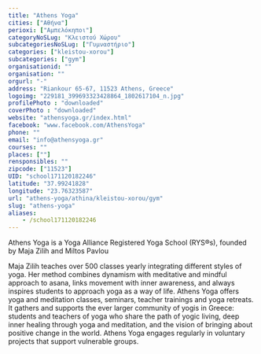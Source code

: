 ```yaml
---
title: "Athens Yoga"
cities: ["Αθήνα"]
perioxi: ["Αμπελόκηποι"]
categoryNoSLug: "Κλειστού Χώρου"
subcategoriesNoSLug: ["Γυμναστήριο"]
categories: ["kleistou-xorou"]
subcategories: ["gym"]
organisationid: ""
organisation: ""
orgurl: "-"
address: "Riankour 65-67, 11523 Athens, Greece"
logoimg: "229181_399693323428864_1802617104_n.jpg"
profilePhoto : "downloaded"
coverPhoto : "downloaded"
website: "athensyoga.gr/index.html"
facebook: "www.facebook.com/AthensYoga"
phone: ""
email: "info@athensyoga.gr"
courses: ""
places: [""]
rensponsibles: ""
zipcode: ["11523"]
UID: "school171120182246"
latitude: "37.99241828"
longitude: "23.76323587"
url: "athens-yoga/athina/kleistou-xorou/gym"
slug: "athens-yoga"
aliases:
    - /school171120182246
---
```



Athens Yoga is a Yoga Alliance Registered Yoga School (RYS®s), founded by Maja Zilih and Miltos Pavlou

Maja Zilih teaches over 500 classes yearly integrating different styles of yoga. Her method combines dynamism with meditative and mindful approach to asana, links movement with inner awareness, and always inspires students to approach yoga as a way of life. Athens Yoga offers yoga and meditation classes, seminars, teacher trainings and yoga retreats. It gathers and supports the ever larger community of yogis in Greece: students and teachers of yoga who share the path of yogic living, deep inner healing through yoga and meditation, and the vision of bringing about positive change in the world. Athens Yoga engages regularly in voluntary projects that support vulnerable groups.